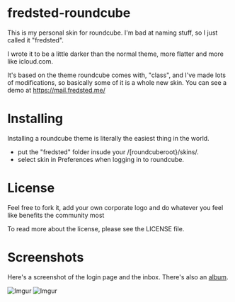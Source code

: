 fredsted-roundcube
==================

This is my personal skin for roundcube. I'm bad at naming stuff, so I just called it "fredsted".

I wrote it to be a little darker than the normal theme, more flatter and more like icloud.com.

It's based on the theme roundcube comes with, "class", and I've made lots of modifications, so
basically some of it is a whole new skin. You can see a demo at https://mail.fredsted.me/

Installing
==========

Installing a roundcube theme is literally the easiest thing in the world.

* put the "fredsted" folder insude your /[roundcuberoot}/skins/.
* select skin in Preferences when logging in to roundcube.

License
=======

Feel free to fork it, add your own corporate logo and do whatever you feel like benefits the community most

To read more about the license, please see the LICENSE file.

Screenshots
===========

Here's a screenshot of the login page and the inbox. There's also an [album](http://imgur.com/a/gq32c#0).

![Imgur](http://i.imgur.com/Fm3eDfI.png)
![Imgur](http://i.imgur.com/7Oz9B5R.png)
